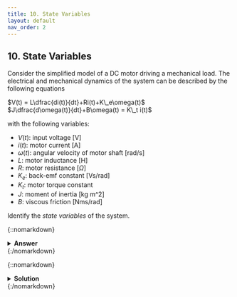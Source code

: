 ```yaml
---
title: 10. State Variables
layout: default
nav_order: 2
---
```


## 10. State Variables

Consider the simplified model of a DC motor driving a mechanical load. The electrical and mechanical dynamics of the system can be described by the following equations

$V(t) = L\dfrac{di(t)}{dt}+Ri(t)+K\_e\omega(t)$\
$J\dfrac{d\omega(t)}{dt}+B\omega(t) = K\_t i(t)$

with the following variables:

* $V(t)$: input voltage [V]
* $i(t)$: motor current [A]
* $\omega(t)$: angular velocity of motor shaft [rad/s]
* $L$: motor inductance [H]
* $R$: motor resistance [$\Omega$]
* $K_e$: back-emf constant [Vs/rad]
* $K_t$: motor torque constant
* $J$: moment of inertia [kg m^2]
* $B$: viscous friction [Nms/rad]

Identify the *state variables* of the system.

{::nomarkdown}<details><summary><strong>Answer</strong></summary>{:/nomarkdown}

$i(t)$ and $\omega(t)$

{::nomarkdown}</details>{:/nomarkdown}

{::nomarkdown}<details><summary><strong>Solution</strong></summary>{:/nomarkdown}

We need two state variables since we have two equations. Both $i(t)$ and $\omega(t)$ appear with first-order derivatives. Knowing $i(t)$ and $\omega(t)$ allows us to predict future system behavior for a given input.

{::nomarkdown}</details>{:/nomarkdown}
